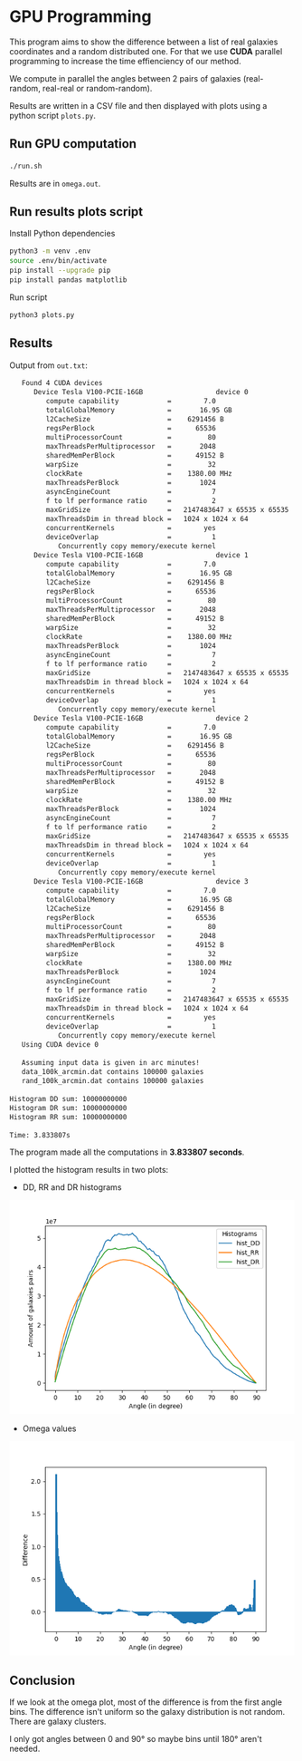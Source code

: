 # GPU Programming

This program aims to show the difference between a list of real galaxies coordinates and a random distributed one. For that we use **CUDA** parallel programming to increase the time effienciency of our method.

We compute in parallel the angles between 2 pairs of galaxies (real-random, real-real or random-random).

Results are written in a CSV file and then displayed with plots using a python script `plots.py`.

## Run GPU computation

```bash
./run.sh
```

Results are in `omega.out`.

## Run results plots script

Install Python dependencies

```bash
python3 -m venv .env
source .env/bin/activate
pip install --upgrade pip
pip install pandas matplotlib
```

Run script

```bash
python3 plots.py
```

## Results

Output from `out.txt`:

```
   Found 4 CUDA devices
      Device Tesla V100-PCIE-16GB                  device 0
         compute capability            =        7.0
         totalGlobalMemory             =       16.95 GB
         l2CacheSize                   =    6291456 B
         regsPerBlock                  =      65536
         multiProcessorCount           =         80
         maxThreadsPerMultiprocessor   =       2048
         sharedMemPerBlock             =      49152 B
         warpSize                      =         32
         clockRate                     =    1380.00 MHz
         maxThreadsPerBlock            =       1024
         asyncEngineCount              =          7
         f to lf performance ratio     =          2
         maxGridSize                   =   2147483647 x 65535 x 65535
         maxThreadsDim in thread block =   1024 x 1024 x 64
         concurrentKernels             =        yes
         deviceOverlap                 =          1
            Concurrently copy memory/execute kernel
      Device Tesla V100-PCIE-16GB                  device 1
         compute capability            =        7.0
         totalGlobalMemory             =       16.95 GB
         l2CacheSize                   =    6291456 B
         regsPerBlock                  =      65536
         multiProcessorCount           =         80
         maxThreadsPerMultiprocessor   =       2048
         sharedMemPerBlock             =      49152 B
         warpSize                      =         32
         clockRate                     =    1380.00 MHz
         maxThreadsPerBlock            =       1024
         asyncEngineCount              =          7
         f to lf performance ratio     =          2
         maxGridSize                   =   2147483647 x 65535 x 65535
         maxThreadsDim in thread block =   1024 x 1024 x 64
         concurrentKernels             =        yes
         deviceOverlap                 =          1
            Concurrently copy memory/execute kernel
      Device Tesla V100-PCIE-16GB                  device 2
         compute capability            =        7.0
         totalGlobalMemory             =       16.95 GB
         l2CacheSize                   =    6291456 B
         regsPerBlock                  =      65536
         multiProcessorCount           =         80
         maxThreadsPerMultiprocessor   =       2048
         sharedMemPerBlock             =      49152 B
         warpSize                      =         32
         clockRate                     =    1380.00 MHz
         maxThreadsPerBlock            =       1024
         asyncEngineCount              =          7
         f to lf performance ratio     =          2
         maxGridSize                   =   2147483647 x 65535 x 65535
         maxThreadsDim in thread block =   1024 x 1024 x 64
         concurrentKernels             =        yes
         deviceOverlap                 =          1
            Concurrently copy memory/execute kernel
      Device Tesla V100-PCIE-16GB                  device 3
         compute capability            =        7.0
         totalGlobalMemory             =       16.95 GB
         l2CacheSize                   =    6291456 B
         regsPerBlock                  =      65536
         multiProcessorCount           =         80
         maxThreadsPerMultiprocessor   =       2048
         sharedMemPerBlock             =      49152 B
         warpSize                      =         32
         clockRate                     =    1380.00 MHz
         maxThreadsPerBlock            =       1024
         asyncEngineCount              =          7
         f to lf performance ratio     =          2
         maxGridSize                   =   2147483647 x 65535 x 65535
         maxThreadsDim in thread block =   1024 x 1024 x 64
         concurrentKernels             =        yes
         deviceOverlap                 =          1
            Concurrently copy memory/execute kernel
   Using CUDA device 0

   Assuming input data is given in arc minutes!
   data_100k_arcmin.dat contains 100000 galaxies
   rand_100k_arcmin.dat contains 100000 galaxies

Histogram DD sum: 10000000000
Histogram DR sum: 10000000000
Histogram RR sum: 10000000000

Time: 3.833807s
```

The program made all the computations in **3.833807 seconds**.

I plotted the histogram results in two plots:

- DD, RR and DR histograms

![hist](img/hist.png)

- Omega values

![omega](img/omega.png)

## Conclusion

If we look at the omega plot, most of the difference is from the first angle bins. The difference isn't uniform so the galaxy distribution is not random. There are galaxy clusters.

I only got angles between 0 and 90° so maybe bins until 180° aren't needed.

